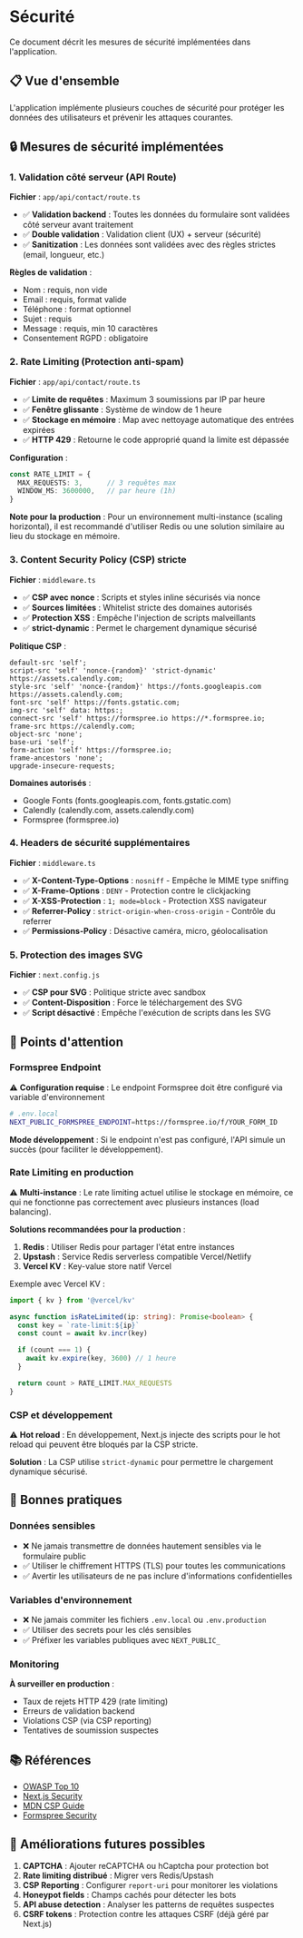 # Sécurité

Ce document décrit les mesures de sécurité implémentées dans l'application.

## 📋 Vue d'ensemble

L'application implémente plusieurs couches de sécurité pour protéger les données des utilisateurs et prévenir les attaques courantes.

## 🔒 Mesures de sécurité implémentées

### 1. Validation côté serveur (API Route)

**Fichier** : `app/api/contact/route.ts`

- ✅ **Validation backend** : Toutes les données du formulaire sont validées côté serveur avant traitement
- ✅ **Double validation** : Validation client (UX) + serveur (sécurité)
- ✅ **Sanitization** : Les données sont validées avec des règles strictes (email, longueur, etc.)

**Règles de validation** :
- Nom : requis, non vide
- Email : requis, format valide
- Téléphone : format optionnel
- Sujet : requis
- Message : requis, min 10 caractères
- Consentement RGPD : obligatoire

### 2. Rate Limiting (Protection anti-spam)

**Fichier** : `app/api/contact/route.ts`

- ✅ **Limite de requêtes** : Maximum 3 soumissions par IP par heure
- ✅ **Fenêtre glissante** : Système de window de 1 heure
- ✅ **Stockage en mémoire** : Map avec nettoyage automatique des entrées expirées
- ✅ **HTTP 429** : Retourne le code approprié quand la limite est dépassée

**Configuration** :
```typescript
const RATE_LIMIT = {
  MAX_REQUESTS: 3,      // 3 requêtes max
  WINDOW_MS: 3600000,   // par heure (1h)
}
```

**Note pour la production** : Pour un environnement multi-instance (scaling horizontal), il est recommandé d'utiliser Redis ou une solution similaire au lieu du stockage en mémoire.

### 3. Content Security Policy (CSP) stricte

**Fichier** : `middleware.ts`

- ✅ **CSP avec nonce** : Scripts et styles inline sécurisés via nonce
- ✅ **Sources limitées** : Whitelist stricte des domaines autorisés
- ✅ **Protection XSS** : Empêche l'injection de scripts malveillants
- ✅ **strict-dynamic** : Permet le chargement dynamique sécurisé

**Politique CSP** :
```
default-src 'self';
script-src 'self' 'nonce-{random}' 'strict-dynamic' https://assets.calendly.com;
style-src 'self' 'nonce-{random}' https://fonts.googleapis.com https://assets.calendly.com;
font-src 'self' https://fonts.gstatic.com;
img-src 'self' data: https:;
connect-src 'self' https://formspree.io https://*.formspree.io;
frame-src https://calendly.com;
object-src 'none';
base-uri 'self';
form-action 'self' https://formspree.io;
frame-ancestors 'none';
upgrade-insecure-requests;
```

**Domaines autorisés** :
- Google Fonts (fonts.googleapis.com, fonts.gstatic.com)
- Calendly (calendly.com, assets.calendly.com)
- Formspree (formspree.io)

### 4. Headers de sécurité supplémentaires

**Fichier** : `middleware.ts`

- ✅ **X-Content-Type-Options** : `nosniff` - Empêche le MIME type sniffing
- ✅ **X-Frame-Options** : `DENY` - Protection contre le clickjacking
- ✅ **X-XSS-Protection** : `1; mode=block` - Protection XSS navigateur
- ✅ **Referrer-Policy** : `strict-origin-when-cross-origin` - Contrôle du referrer
- ✅ **Permissions-Policy** : Désactive caméra, micro, géolocalisation

### 5. Protection des images SVG

**Fichier** : `next.config.js`

- ✅ **CSP pour SVG** : Politique stricte avec sandbox
- ✅ **Content-Disposition** : Force le téléchargement des SVG
- ✅ **Script désactivé** : Empêche l'exécution de scripts dans les SVG

## 🚨 Points d'attention

### Formspree Endpoint

⚠️ **Configuration requise** : Le endpoint Formspree doit être configuré via variable d'environnement

```bash
# .env.local
NEXT_PUBLIC_FORMSPREE_ENDPOINT=https://formspree.io/f/YOUR_FORM_ID
```

**Mode développement** : Si le endpoint n'est pas configuré, l'API simule un succès (pour faciliter le développement).

### Rate Limiting en production

⚠️ **Multi-instance** : Le rate limiting actuel utilise le stockage en mémoire, ce qui ne fonctionne pas correctement avec plusieurs instances (load balancing).

**Solutions recommandées pour la production** :
1. **Redis** : Utiliser Redis pour partager l'état entre instances
2. **Upstash** : Service Redis serverless compatible Vercel/Netlify
3. **Vercel KV** : Key-value store natif Vercel

Exemple avec Vercel KV :
```typescript
import { kv } from '@vercel/kv'

async function isRateLimited(ip: string): Promise<boolean> {
  const key = `rate-limit:${ip}`
  const count = await kv.incr(key)

  if (count === 1) {
    await kv.expire(key, 3600) // 1 heure
  }

  return count > RATE_LIMIT.MAX_REQUESTS
}
```

### CSP et développement

⚠️ **Hot reload** : En développement, Next.js injecte des scripts pour le hot reload qui peuvent être bloqués par la CSP stricte.

**Solution** : La CSP utilise `strict-dynamic` pour permettre le chargement dynamique sécurisé.

## 🔐 Bonnes pratiques

### Données sensibles

- ❌ Ne jamais transmettre de données hautement sensibles via le formulaire public
- ✅ Utiliser le chiffrement HTTPS (TLS) pour toutes les communications
- ✅ Avertir les utilisateurs de ne pas inclure d'informations confidentielles

### Variables d'environnement

- ❌ Ne jamais commiter les fichiers `.env.local` ou `.env.production`
- ✅ Utiliser des secrets pour les clés sensibles
- ✅ Préfixer les variables publiques avec `NEXT_PUBLIC_`

### Monitoring

**À surveiller en production** :
- Taux de rejets HTTP 429 (rate limiting)
- Erreurs de validation backend
- Violations CSP (via CSP reporting)
- Tentatives de soumission suspectes

## 📚 Références

- [OWASP Top 10](https://owasp.org/www-project-top-ten/)
- [Next.js Security](https://nextjs.org/docs/app/building-your-application/configuring/content-security-policy)
- [MDN CSP Guide](https://developer.mozilla.org/en-US/docs/Web/HTTP/CSP)
- [Formspree Security](https://formspree.io/legal/security)

## 🔄 Améliorations futures possibles

1. **CAPTCHA** : Ajouter reCAPTCHA ou hCaptcha pour protection bot
2. **Rate limiting distribué** : Migrer vers Redis/Upstash
3. **CSP Reporting** : Configurer `report-uri` pour monitorer les violations
4. **Honeypot fields** : Champs cachés pour détecter les bots
5. **API abuse detection** : Analyser les patterns de requêtes suspectes
6. **CSRF tokens** : Protection contre les attaques CSRF (déjà géré par Next.js)
